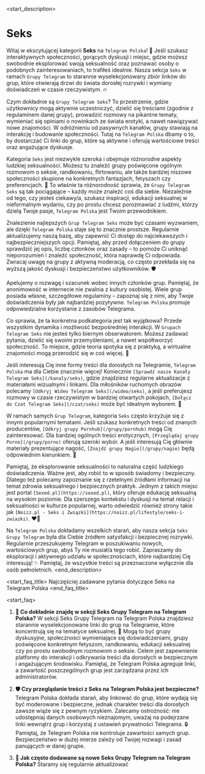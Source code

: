 <start_description>
# Seks

Witaj w ekscytującej kategorii **Seks** na `Telegram Polska`! 🔞 Jeśli szukasz interaktywnych społeczności, gorących dyskusji i miejsc, gdzie możesz swobodnie eksplorować swoją seksualność oraz poznawać osoby o podobnych zainteresowaniach, to trafiłeś idealnie. Nasza sekcja `Seks` w ramach `Grupy Telegram` to starannie wyselekcjonowany zbiór linków do grup, które otwierają drzwi do świata dorosłej rozrywki i wymiany doświadczeń w czasie rzeczywistym. 🔥

Czym dokładnie są `Grupy Telegram Seks`? To przestrzenie, gdzie użytkownicy mogą aktywnie uczestniczyć, dzielić się treściami (zgodnie z regulaminem danej grupy), prowadzić rozmowy na pikantne tematy, wymieniać się opiniami o nowinkach ze świata erotyki, a nawet nawiązywać nowe znajomości. W odróżnieniu od pasywnych kanałów, grupy stawiają na interakcję i budowanie społeczności. Tutaj na `Telegram Polska` dbamy o to, by dostarczać Ci linki do grup, które są aktywne i oferują wartościowe treści oraz angażujące dyskusje.

Kategoria `Seks` jest niezwykle szeroka i obejmuje różnorodne aspekty ludzkiej seksualności. Możesz tu znaleźć grupy poświęcone ogólnym rozmowom o seksie, randkowaniu, flirtowaniu, ale także bardziej niszowe społeczności skupione na konkretnych fantazjach, fetyszach czy preferencjach. 💬 To właśnie ta różnorodność sprawia, że `Grupy Telegram Seks` są tak pociągające – każdy może znaleźć coś dla siebie. Niezależnie od tego, czy jesteś ciekawy/a, szukasz inspiracji, edukacji seksualnej w nieformalnym wydaniu, czy po prostu chcesz porozmawiać z ludźmi, którzy dzielą Twoje pasje, `Telegram Polska` jest Twoim przewodnikiem.

Znalezienie najlepszych `Grup Telegram Seks` może być czasami wyzwaniem, ale dzięki `Telegram Polska` staje się to znacznie prostsze. Regularnie aktualizujemy naszą bazę, aby zapewnić Ci dostęp do najciekawszych i najbezpieczniejszych opcji. Pamiętaj, aby przed dołączeniem do grupy sprawdzić jej opis, liczbę członków oraz zasady – to pomoże Ci uniknąć nieporozumień i znaleźć społeczność, która naprawdę Ci odpowiada. Zwracaj uwagę na grupy z aktywną moderacją, co często przekłada się na wyższą jakość dyskusji i bezpieczeństwo użytkowników. 🛡️

Apelujemy o rozwagę i szacunek wobec innych członków grup. Pamiętaj, że anonimowość w internecie nie zwalnia z kultury osobistej. Wiele grup posiada własne, szczegółowe regulaminy – zapoznaj się z nimi, aby Twoje doświadczenia były jak najbardziej pozytywne. `Telegram Polska` promuje odpowiedzialne korzystanie z zasobów Telegrama.

Co sprawia, że ta konkretna podkategoria jest tak wyjątkowa? Przede wszystkim dynamika i możliwość bezpośredniej interakcji. W `Grupach Telegram Seks` nie jesteś tylko biernym obserwatorem. Możesz zadawać pytania, dzielić się swoimi przemyśleniami, a nawet współtworzyć społeczność. To miejsce, gdzie teoria spotyka się z praktyką, a wirtualne znajomości mogą przerodzić się w coś więcej. 👥

Jeśli interesują Cię inne formy treści dla dorosłych na Telegramie, `Telegram Polska` ma dla Ciebie znacznie więcej! Koniecznie `[Sprawdź nasze Kanały Telegram Seks](/kanaly/seks)`, gdzie znajdziesz regularne aktualizacje z materiałami wizualnymi i linkami. Dla miłośników ruchomych obrazów polecamy `[Odkryj Wideo Telegram Seks](/wideo/seks)`, a jeśli preferujesz rozmowy w czasie rzeczywistym w bardziej otwartych pokojach, `[Dołącz do Czat Telegram Seks](/czat/seks)` może być idealnym wyborem. 🚀

W ramach samych `Grup Telegram`, kategoria `Seks` często krzyżuje się z innymi popularnymi tematami. Jeśli szukasz konkretnych treści od znanych producentów, `[Odkryj grupy Pornhub](/grupy/pornhub)` mogą Cię zainteresować. Dla bardziej ogólnych treści erotycznych, `[Przeglądaj grupy Porno](/grupy/porno)` oferują szeroki wybór. A jeśli interesują Cię głównie materiały prezentujące nagość, `[Znajdź grupy Nagie](/grupy/nagie)` będą odpowiednim kierunkiem. 🍑

Pamiętaj, że eksplorowanie seksualności to naturalna część ludzkiego doświadczenia. Ważne jest, aby robić to w sposób świadomy i bezpieczny. Dlatego też polecamy zapoznanie się z rzetelnymi źródłami informacji na temat zdrowia seksualnego i bezpiecznych praktyk. Jednym z takich miejsc jest portal `[Sexed.pl](https://sexed.pl)`, który oferuje edukację seksualną na wysokim poziomie. Dla szerszego kontekstu i dyskusji na temat relacji i seksualności w kulturze popularnej, warto odwiedzić również strony takie jak `[Noizz.pl - Seks i Związki](https://noizz.pl/lifestyle/seks-i-zwiazki)`. ❤️‍🔥

Na `Telegram Polska` dokładamy wszelkich starań, aby nasza sekcja `Seks Grupy Telegram` była dla Ciebie źródłem satysfakcji i bezpiecznej rozrywki. Regularnie przeszukujemy Telegram w poszukiwaniu nowych, wartościowych grup, abyś Ty nie musiał/a tego robić. Zapraszamy do eksploracji i aktywnego udziału w społecznościach, które najbardziej Cię interesują! ✨ Pamiętaj, że wszystkie treści są przeznaczone wyłącznie dla osób pełnoletnich.
<end_description>

<start_faq_title>
Najczęściej zadawane pytania dotyczące Seks na Telegram Polska
<end_faq_title>

<start_faq>
1. **🤔 Co dokładnie znajdę w sekcji Seks Grupy Telegram na Telegram Polska?**
W sekcji Seks Grupy Telegram na Telegram Polska znajdziesz starannie wyselekcjonowane linki do grup na Telegramie, które koncentrują się na tematyce seksualnej. 🔞 Mogą to być grupy dyskusyjne, społeczności wymieniające się doświadczeniami, grupy poświęcone konkretnym fetyszom, randkowaniu, edukacji seksualnej czy po prostu swobodnym rozmowom o seksie. Celem jest zapewnienie platformy do interakcji i odkrywania treści dla dorosłych w bezpiecznym i angażującym środowisku. Pamiętaj, że Telegram Polska agreguje linki, a zawartość poszczególnych grup jest zarządzana przez ich administratorów.

2. **🛡️ Czy przeglądanie treści z Seks na Telegram Polska jest bezpieczne?**
Telegram Polska dokłada starań, aby linkować do grup, które wydają się być moderowane i bezpieczne, jednak charakter treści dla dorosłych zawsze wiąże się z pewnym ryzykiem. Zalecamy ostrożność: nie udostępniaj danych osobowych nieznajomym, uważaj na podejrzane linki wewnątrz grup i korzystaj z ustawień prywatności Telegrama. 🔒 Pamiętaj, że Telegram Polska nie kontroluje zawartości samych grup. Bezpieczeństwo w dużej mierze zależy od Twojej rozwagi i zasad panujących w danej grupie.

3. **🔄 Jak często dodawane są nowe Seks Grupy Telegram na Telegram Polska?**
Staramy się regularnie aktualizować